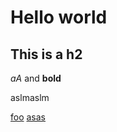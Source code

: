 # Hello world

## This is a h2

_aA_ and **bold**

aslmaslm

[foo](./bar)
[asas](https://www.asas.com)

